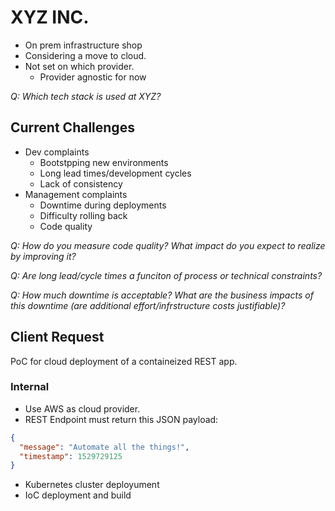 # XYZ INC.

- On prem infrastructure shop
- Considering a move to cloud.
- Not set on which provider.
  - Provider agnostic for now



_Q: Which tech stack is used at XYZ?_

## Current Challenges

- Dev complaints
  - Bootstpping new environments
  - Long lead times/development cycles
  - Lack of consistency
- Management complaints
  - Downtime during deployments
  - Difficulty rolling back
  - Code quality


_Q: How do you measure code quality? What impact do you expect to realize by improving it?_

_Q: Are long lead/cycle times a funciton of process or technical constraints?_

_Q: How much downtime is acceptable? What are the business impacts of this downtime (are additional effort/infrstructure costs justifiable)?_

## Client Request

PoC for cloud deployment of a containeized REST app.

### Internal

- Use AWS as cloud provider.
- REST Endpoint must return this JSON payload:

```json
{
  "message": "Automate all the things!",
  "timestamp": 1529729125
}
```
- Kubernetes cluster deployument
- IoC deployment and build
